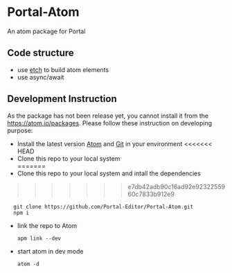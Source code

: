 # Portal-Atom
An atom package for Portal

## Code structure
- use [etch](https://github.com/atom/etch) to build atom elements
- use async/await

## Development Instruction
As the package has not been release yet, you cannot install it from the https://atom.io/packages. Please follow these instruction on developing purpose:

- Install the latest version [Atom](https://atom.io/) and [Git](https://git-scm.com/) in your environment
<<<<<<< HEAD
- Clone this repo to your local system  
=======
- Clone this repo to your local system and intall the dependencies  
>>>>>>> e7db42adb90c16ad92e9232255960c7833b912e9

      git clone https://github.com/Portal-Editor/Portal-Atom.git
      npm i
- link the repo to Atom

      apm link --dev
- start atom in dev mode

      atom -d
